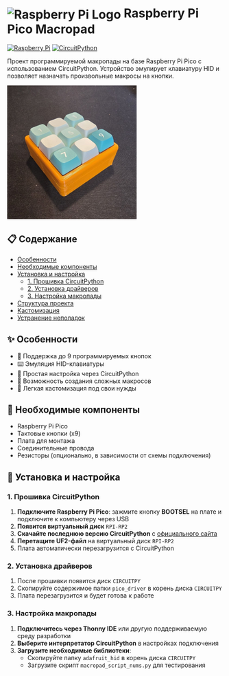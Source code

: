 # <img src="https://www.raspberrypi.com/app/uploads/2022/02/COLOUR-Raspberry-Pi-Symbol-Registered.png" width="50" height="50" alt="Raspberry Pi Logo" style="vertical-align: middle;"> Raspberry Pi Pico Macropad

[![Raspberry Pi](https://img.shields.io/badge/-Raspberry%20Pi%20Pico-C51A4A?style=for-the-badge&logo=Raspberry-Pi&logoColor=white)](https://www.raspberrypi.com/products/raspberry-pi-pico/)
[![CircuitPython](https://img.shields.io/badge/CircuitPython-6A0FAD?style=for-the-badge&logo=adafruit&logoColor=white)](https://circuitpython.org/)


Проект программируемой макропады на базе Raspberry Pi Pico с использованием CircuitPython. Устройство эмулирует клавиатуру HID и позволяет назначать произвольные макросы на кнопки.

<img src="media/img.jpg" width="60%" alt="Внешний вид макропады">

## 📋 Содержание

- [Особенности](#-особенности)
- [Необходимые компоненты](#-необходимые-компоненты)
- [Установка и настройка](#-установка-и-настройка)
  - [1. Прошивка CircuitPython](#1-прошивка-circuitpython)
  - [2. Установка драйверов](#2-установка-драйверов)
  - [3. Настройка макропады](#3-настройка-макропады)
- [Структура проекта](#-структура-проекта)
- [Кастомизация](#-кастомизация)
- [Устранение неполадок](#-устранение-неполадок)

## ✨ Особенности

- 🔧 Поддержка до 9 программируемых кнопок
- ⌨️ Эмуляция HID-клавиатуры
- 🚀 Простая настройка через CircuitPython
- 💾 Возможность создания сложных макросов
- 📁 Легкая кастомизация под свои нужды

## 🔧 Необходимые компоненты

- Raspberry Pi Pico
- Тактовые кнопки (x9)
- Плата для монтажа
- Соединительные провода
- Резисторы (опционально, в зависимости от схемы подключения)

## 🚀 Установка и настройка

### 1. Прошивка CircuitPython

1. **Подключите Raspberry Pi Pico**: зажмите кнопку **BOOTSEL** на плате и подключите к компьютеру через USB
2. **Появится виртуальный диск** `RPI-RP2`
3. **Скачайте последнюю версию CircuitPython** с [официального сайта](https://circuitpython.org/board/raspberry_pi_pico/)
4. **Перетащите UF2-файл** на виртуальный диск `RPI-RP2`
5. Плата автоматически перезагрузится с CircuitPython

### 2. Установка драйверов

1. После прошивки появится диск `CIRCUITPY`
2. Скопируйте содержимое папки `pico_driver` в корень диска `CIRCUITPY`
3. Плата перезагрузится и будет готова к работе

### 3. Настройка макропады

1. **Подключитесь через Thonny IDE** или другую поддерживаемую среду разработки
2. **Выберите интерпретатор CircuitPython** в настройках подключения
3. **Загрузите необходимые библиотеки**:
   - Скопируйте папку `adafruit_hid` в корень диска `CIRCUITPY`
   - Загрузите скрипт `macropad_script_nums.py` для тестирования

